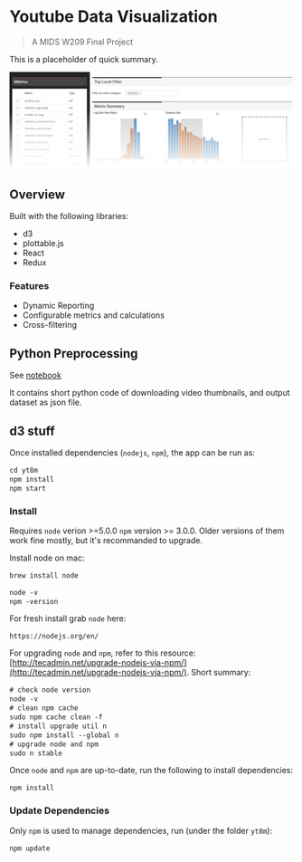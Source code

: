 # Youtube Data Visualization

> A MIDS W209 Final Project



This is a placeholder of quick summary.

![](screenshot.png)

## Overview

Built with the following libraries:

- d3
- plottable.js
- React
- Redux

### Features

- Dynamic Reporting
- Configurable metrics and calculations
- Cross-filtering

## Python Preprocessing

See [notebook](./data/YT-DominantColor.ipynb)

It contains short python code of downloading video thumbnails, and output dataset as json file.

## d3 stuff

Once installed dependencies (`nodejs`, `npm`), the app can be run as:

```
cd yt8m
npm install
npm start
```

### Install

Requires `node` verion >=5.0.0 `npm` version >= 3.0.0. Older versions of them work fine mostly, but it's recommanded to upgrade.

Install node on mac:
```
brew install node
```

```
node -v
npm -version
```


For fresh install grab `node` here:

```
https://nodejs.org/en/
```

For upgrading `node` and `npm`, refer to this resource: [http://tecadmin.net/upgrade-nodejs-via-npm/](http://tecadmin.net/upgrade-nodejs-via-npm/). Short summary:

```
# check node version
node -v
# clean npm cache
sudo npm cache clean -f
# install upgrade util n
sudo npm install --global n
# upgrade node and npm
sudo n stable
```

Once `node` and `npm` are up-to-date, run the following to install dependencies:

```
npm install
```



### Update Dependencies

Only `npm` is used to manage dependencies, run (under the folder `yt8m`):

```
npm update
```
